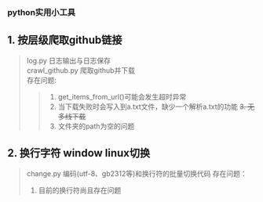 ### python实用小工具

## 1. 按层级爬取github链接
>log.py 日志输出与日志保存<br>
>crawl_github.py 爬取github并下载<br>
>存在问题:
>> 1. get_items_from_url()可能会发生超时异常
>> 2. 当下载失败时会写入到a.txt文件，缺少一个解析a.txt的功能
>> ~~3. 无多线下载~~
>> 4. 文件夹的path为空的问题
## 2. 换行字符 window linux切换
> change.py
> 编码(utf-8、gb2312等)和换行符的批量切换代码
> 存在问题：
> 1. 目前的换行符尚且存在问题
